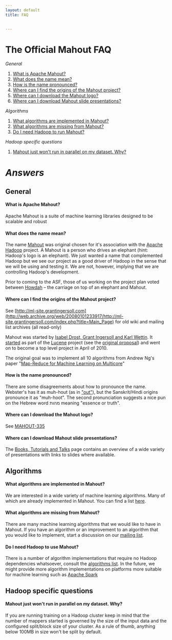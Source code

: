 ```yaml
---
layout: default
title: FAQ

    
---
```


# The Official Mahout FAQ

*General*

1. [What is Apache Mahout?](#whatis)
1. [What does the name mean?](#mean)
1. [How is the name pronounced?](#pronounce)
1. [Where can I find the origins of the Mahout project?](#historical)
1. [Where can I download the Mahout logo?](#downloadlogo)
1. [Where can I download Mahout slide presentations?](#presentations)

*Algorithms*

1. [What algorithms are implemented in Mahout?](#algos)
1. [What algorithms are missing from Mahout?](#todo)
1. [Do I need Hadoop to run Mahout?](#hadoop)

*Hadoop specific questions*

1. [Mahout just won't run in parallel on my dataset. Why?](#split)


# *Answers*


## General


<a name="whatis"></a>
#### What is Apache Mahout?

Apache Mahout is a suite of machine learning libraries designed to be
scalable and robust

<a name="mean"></a>
#### What does the name mean?

The name [Mahout](http://en.wikipedia.org/wiki/Mahout)
 was original chosen for it's association with the [Apache Hadoop](http://hadoop.apache.org)
 project.  A Mahout is a person who drives an elephant (hint: Hadoop's logo
is an elephant).  We just wanted a name that complemented Hadoop but we see
our project as a good driver of Hadoop in the sense that we will be using
and testing it.  We are not, however, implying that we are controlling
Hadoop's development.

Prior to coming to the ASF, those of us working on the project plan voted between [Howdah](http://en.wikipedia.org/wiki/Howdah) – the carriage on top of an elephant and Mahout.

<a name="historical"></a>
#### Where can I find the origins of the Mahout project?

See [http://ml-site.grantingersoll.com](http://web.archive.org/web/20080101233917/http://ml-site.grantingersoll.com/index.php?title=Main_Page)
 for old wiki and mailing list archives (all read-only)

Mahout was started by <a href="http://web.archive.org/web/20071228055210/http://ml-site.grantingersoll.com/index.php?title=Main_Page" class="external-link" rel="nofollow">Isabel Drost, Grant Ingersoll and Karl Wettin</a>. It <a href="http://web.archive.org/web/20080201093120/http://lucene.apache.org/#22+January+2008+-+Lucene+PMC+Approves+Mahout+Machine+Learning+Project" class="external-link" rel="nofollow">started</a> as part of the <a href="http://lucene.apache.org" class="external-link" rel="nofollow">Lucene</a> project (see the <a href="http://web.archive.org/web/20080102151102/http://ml-site.grantingersoll.com/index.php?title=Incubator_proposal" class="external-link" rel="nofollow">original proposal</a>) and went on to become a top level project in April of 2010.</p><p style="text-align: left;">The original goal was to implement all 10 algorithms from Andrew Ng's paper &quot;<a href="http://ai.stanford.edu/~ang/papers/nips06-mapreducemulticore.pdf" class="external-link" rel="nofollow">Map-Reduce for Machine Learning on Multicore</a>&quot;</p>

<a name="pronounce"></a>
#### How is the name pronounced?

There are some disagreements about how to pronounce the name. Webster's has it as muh-hout (as in ["out"](http://dictionary.reference.com/browse/mahout)), but the Sanskrit/Hindi origins pronounce it as "muh-hoot". The second pronunciation suggests a nice pun on the Hebrew word מהות meaning "essence or truth".

<a name="downloadlogo"></a>
#### Where can I download the Mahout logo?

See [MAHOUT-335](https://issues.apache.org/jira/browse/MAHOUT-335)


<a name="presentations"></a>
#### Where can I download Mahout slide presentations?

The [Books, Tutorials and Talks](https://mahout.apache.org/general/books-tutorials-and-talks.html)
 page contains an overview of a wide variety of presentations with links to slides where available.

## Algorithms

<a name="algos"></a>
#### What algorithms are implemented in Mahout?

We are interested in a wide variety of machine learning algorithms. Many of
which are already implemented in Mahout. You can find a list [here](https://mahout.apache.org/users/basics/algorithms.html).

<a name="todo"></a>
#### What algorithms are missing from Mahout?

There are many machine learning algorithms that we would like to have in
Mahout. If you have an algorithm or an improvement to an algorithm that you would
like to implement, start a discussion on our [mailing list](https://mahout.apache.org/general/mailing-lists,-irc-and-archives.html).

<a name="hadoop"></a>
#### Do I need Hadoop to use Mahout?

There is a number of algorithm implementations that require no Hadoop dependencies whatsoever, consult the [algorithms list](https://mahout.apache.org/users/basics/algorithms.html). In the future, we might provide more algorithm implementations on platforms more suitable for machine learning such as [Apache Spark](http://spark.apache.org)

## Hadoop specific questions
<a name="split"></a>
#### Mahout just won't run in parallel on my dataset. Why?

If you are running training on a Hadoop cluster keep in mind that the number of mappers started is governed by the size of the input data and the configured split/block size of your cluster. As a rule of thumb,
anything below 100MB in size won't be split by default. 